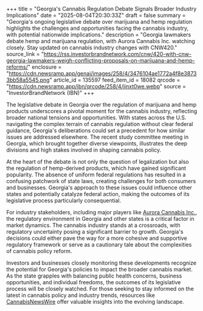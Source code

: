 +++
title = "Georgia's Cannabis Regulation Debate Signals Broader Industry Implications"
date = "2025-08-04T20:30:33Z"
draft = false
summary = "Georgia's ongoing legislative debate over marijuana and hemp regulation highlights the challenges and opportunities facing the cannabis industry, with potential nationwide implications."
description = "Georgia lawmakers debate hemp and marijuana regulation, with Aurora Cannabis Inc. watching closely. Stay updated on cannabis industry changes with CNW420."
source_link = "https://rss.investorbrandnetwork.com/cnw/420-with-cnw-georgia-lawmakers-weigh-conflicting-proposals-on-marijuana-and-hemp-reforms/"
enclosure = "https://cdn.newsramp.app/genai/images/258/4/3476104ae1772a4f8e38733bb58a5545.png"
article_id = 135597
feed_item_id = 18082
qrcode = "https://cdn.newsramp.app/ibn/qrcode/258/4/jinxt0we.webp"
source = "InvestorBrandNetwork (IBN)"
+++

<p>The legislative debate in Georgia over the regulation of marijuana and hemp products underscores a pivotal moment for the cannabis industry, reflecting broader national tensions and opportunities. With states across the U.S. navigating the complex terrain of cannabis regulation without clear federal guidance, Georgia's deliberations could set a precedent for how similar issues are addressed elsewhere. The recent study committee meeting in Georgia, which brought together diverse viewpoints, illustrates the deep divisions and high stakes involved in shaping cannabis policy.</p><p>At the heart of the debate is not only the question of legalization but also the regulation of hemp-derived products, which have gained significant popularity. The absence of uniform federal regulations has resulted in a confusing patchwork of state laws, creating challenges for both consumers and businesses. Georgia's approach to these issues could influence other states and potentially catalyze federal action, making the outcomes of its legislative process particularly consequential.</p><p>For industry stakeholders, including major players like <a href="https://www.auroramj.com" rel="nofollow" target="_blank">Aurora Cannabis Inc.</a>, the regulatory environment in Georgia and other states is a critical factor in market dynamics. The cannabis industry stands at a crossroads, with regulatory uncertainty posing a significant barrier to growth. Georgia's decisions could either pave the way for a more cohesive and supportive regulatory framework or serve as a cautionary tale about the complexities of cannabis policy reform.</p><p>Investors and businesses closely monitoring these developments recognize the potential for Georgia's policies to impact the broader cannabis market. As the state grapples with balancing public health concerns, business opportunities, and individual freedoms, the outcomes of its legislative process will be closely watched. For those seeking to stay informed on the latest in cannabis policy and industry trends, resources like <a href="https://www.cannabisnewswire.com" rel="nofollow" target="_blank">CannabisNewsWire</a> offer valuable insights into the evolving landscape.</p>